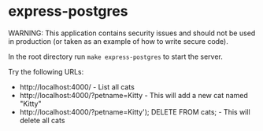 # express-postgres

WARNING: This application contains security issues and should not be used in production (or taken as an example of how to write secure code).

In the root directory run `make express-postgres` to start the server.

Try the following URLs:

* http://localhost:4000/ - List all cats
* http://localhost:4000/?petname=Kitty - This will add a new cat named "Kitty"
* http://localhost:4000/?petname=Kitty'); DELETE FROM cats; - This will delete all cats